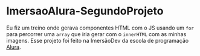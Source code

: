 # ImersaoAlura-SegundoProjeto

Eu fiz um treino onde gerava componentes HTML com o JS usando um `for` para percorrer uma `array` que iria gerar com o `innerHTML` com as minhas imagens.
Esse projeto foi feito na ImersãoDev da escola de programação [Alura](https://www.alura.com.br).
